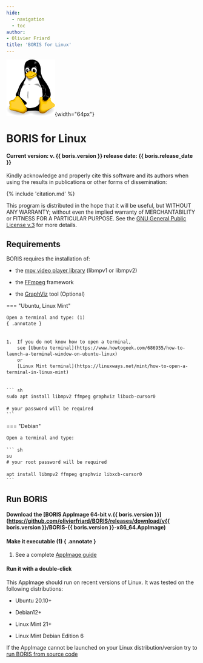 ```yaml
---
hide:
  - navigation
  - toc
author:
- Olivier Friard
title: 'BORIS for Linux'
---
```


![Tux Linux logo](images/tux_128px.png){width="64px"}

# BORIS for Linux

#### Current version: v. {{ boris.version }} release date: {{ boris.release_date }}

Kindly acknowledge and properly cite this software and its authors when using the results in publications or other forms of dissemination:

{% include 'citation.md' %}



This program is distributed in the hope that it will be useful,
but WITHOUT ANY WARRANTY; without even the implied warranty of
MERCHANTABILITY or FITNESS FOR A PARTICULAR PURPOSE.  See the
[GNU General Public License v.3](https://www.gnu.org/licenses/gpl-3.0.html) for more details.


## Requirements


BORIS requires the installation of:

* the [mpv video player library](https://www.mpv.io) (libmpv1 or libmpv2)

* the [FFmpeg](https://www.ffmpeg.org) framework

* the [GraphViz](https://graphviz.org/) tool (Optional)


=== "Ubuntu, Linux Mint"

    Open a terminal and type: (1)
    { .annotate }


    1.  If you do not know how to open a terminal,
        see [Ubuntu terminal](https://www.howtogeek.com/686955/how-to-launch-a-terminal-window-on-ubuntu-linux)
        or
        [Linux Mint terminal](https://linuxways.net/mint/how-to-open-a-terminal-in-linux-mint)


    ``` sh
    sudo apt install libmpv2 ffmpeg graphviz libxcb-cursor0 

    # your password will be required 
    ```



=== "Debian"

    Open a terminal and type:

    ``` sh
    su
    # your root password will be required

    apt install libmpv2 ffmpeg graphviz libxcb-cursor0
    ```






## Run BORIS

#### Download the [BORIS AppImage 64-bit v.{{ boris.version }}](https://github.com/olivierfriard/BORIS/releases/download/v{{ boris.version }}/BORIS-{{ boris.version }}-x86_64.AppImage)


#### Make it executable (1) { .annotate }

1.  See a complete [AppImage guide](https://itsfoss.com/use-appimage-linux)



#### Run it with a double-click



This AppImage should run on recent versions of Linux. It was tested on the following distributions:

* Ubuntu 20.10+

* Debian12+

* Linux Mint 21+

* Linux Mint Debian Edition 6



If the AppImage cannot be launched on your Linux distribution/version try to [run BORIS from source code](run_source_code.md)

<!--
## ![Ubuntu logo](https://upload.wikimedia.org/wikipedia/commons/thumb/9/94/Ubuntu_logoib.svg/240px-Ubuntu_logoib.svg.png){width="64px"} [Ubuntu](ubuntu.md)


## ![Linux Mint logo](images/linux_mint_logo.svg){width="68px"} [Linux Mint](ubuntu.md)


## ![Debian logo](https://upload.wikimedia.org/wikipedia/commons/thumb/6/66/Openlogo-debianV2.svg/194px-Openlogo-debianV2.svg.png){width="56px"} [Debian](debian.md)


## ![Linux Lite logo](https://www.linuxliteos.com/assets/img/home/lite-news.png){width="80px"} [Linux Lite](linux_lite.md)

-->





